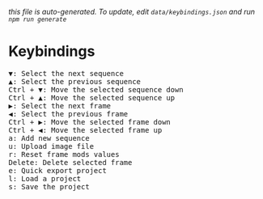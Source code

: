 *this file is auto-generated. To update, edit `data/keybindings.json` and run `npm run generate`* 
# Keybindings 

<pre>
<kbd>▼</kbd>: Select the next sequence
<kbd>▲</kbd>: Select the previous sequence
<kbd>Ctrl + ▼</kbd>: Move the selected sequence down
<kbd>Ctrl + ▲</kbd>: Move the selected sequence up
<kbd>▶</kbd>: Select the next frame
<kbd>◀</kbd>: Select the previous frame
<kbd>Ctrl + ▶</kbd>: Move the selected frame down
<kbd>Ctrl + ◀</kbd>: Move the selected frame up
<kbd>a</kbd>: Add new sequence
<kbd>u</kbd>: Upload image file
<kbd>r</kbd>: Reset frame mods values
<kbd>Delete</kbd>: Delete selected frame
<kbd>e</kbd>: Quick export project
<kbd>l</kbd>: Load a project
<kbd>s</kbd>: Save the project
</pre>